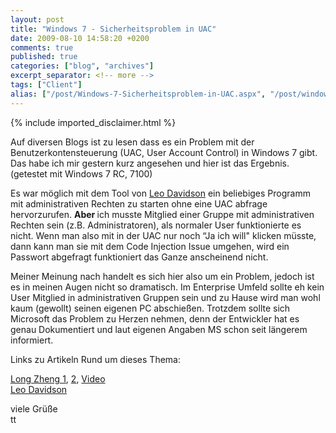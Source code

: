 ```yaml
---
layout: post
title: "Windows 7 - Sicherheitsproblem in UAC"
date: 2009-08-10 14:58:20 +0200
comments: true
published: true
categories: ["blog", "archives"]
excerpt_separator: <!-- more -->
tags: ["Client"]
alias: ["/post/Windows-7-Sicherheitsproblem-in-UAC.aspx", "/post/windows-7-sicherheitsproblem-in-uac.aspx"]
---
```

<!-- more -->
{% include imported_disclaimer.html %}
<p>Auf diversen Blogs ist zu lesen dass es ein Problem mit der Benutzerkontensteuerung (UAC, User Account Control) in Windows 7 gibt. Das habe ich mir gestern kurz angesehen und hier ist das Ergebnis. (getestet mit Windows 7 RC, 7100)</p>  <p>Es war möglich mit dem Tool von <a href="http://www.pretentiousname.com/misc/win7_uac_whitelist2.html" target="_blank">Leo Davidson</a> ein beliebiges Programm mit administrativen Rechten zu starten ohne eine UAC abfrage hervorzurufen. <strong>Aber </strong>ich musste Mitglied einer Gruppe mit administrativen Rechten sein (z.B. Administratoren), als normaler User funktionierte es nicht. Wenn man also mit in der UAC nur noch “Ja ich will&quot; klicken müsste, dann kann man sie mit dem Code Injection Issue umgehen, wird ein Passwort abgefragt funktioniert das Ganze anscheinend nicht.</p>  <p>Meiner Meinung nach handelt es sich hier also um ein Problem, jedoch ist es in meinen Augen nicht so dramatisch. Im Enterprise Umfeld sollte eh kein User Mitglied in administrativen Gruppen sein und zu Hause wird man wohl kaum (gewollt) seinen eigenen PC abschießen. Trotzdem sollte sich Microsoft das Problem zu Herzen nehmen, denn der Entwickler hat es genau Dokumentiert und laut eigenen Angaben MS schon seit längerem informiert.</p>  <p>Links zu Artikeln Rund um dieses Thema:</p>  <p><a href="http://www.istartedsomething.com/20090130/uac-security-flaw-windows-7-beta-proof/" target="_blank">Long Zheng 1</a>, <a href="http://www.istartedsomething.com/20090611/uac-in-windows-7-still-broken-microsoft-wont-fix-code-injection-vulnerability/comment-page-2/" target="_blank">2</a>, <a href="http://www.istartedsomething.com/20090613/windows-7-uac-code-injection-vulnerability-video-demonstration-source-code-released/" target="_blank">Video</a>    <br /><a href="http://www.pretentiousname.com/misc/win7_uac_whitelist2.html" target="_blank">Leo Davidson</a></p>  <p>viele Grüße   <br />tt</p>
